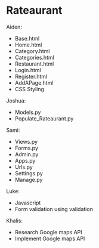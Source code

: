 # Rateaurant
Aiden:
- Base.html
- Home.html
- Category.html
- Categories.html
- Restaurant.html
- Login.html
- Register.html
- AddAPage.html
- CSS Styling

Joshua:
- Models.py
- Populate_Rateaurant.py

Sami:
- Views.py
- Forms.py
- Admin.py
- Apps.py
- Urls.py
- Settings.py
- Manage.py

Luke:
- Javascript
- Form validation using validation

Khalis:
- Research Google maps API
- Implement Google maps API